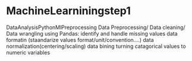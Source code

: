 # MachineLearniningstep1
DataAnalysisPythonMlPreprocessing
Data Preprocessing/ Data cleaning/ Data wrangling
using Pandas:
identify and handle missing values
data formatin (staandarize values format/unit/convention....)
data normalization(centering/scaling)
data bining
turning catagorical values to numeric variables
